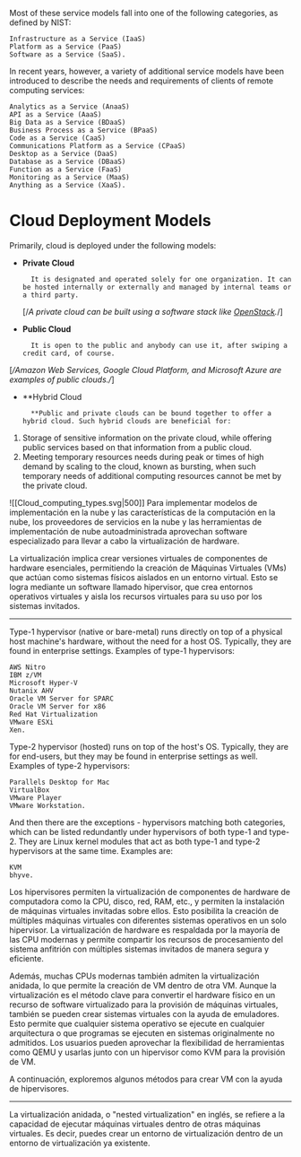 Most of these service models fall into one of the following categories, as defined by NIST:

	Infrastructure as a Service (IaaS)
	Platform as a Service (PaaS)
	Software as a Service (SaaS).

In recent years, however, a variety of additional service models have been introduced to describe the needs and requirements of clients of remote computing services: 

	Analytics as a Service (AnaaS)
	API as a Service (AaaS)
	Big Data as a Service (BDaaS)
	Business Process as a Service (BPaaS)
	Code as a Service (CaaS)
	Communications Platform as a Service (CPaaS)
	Desktop as a Service (DaaS)
	Database as a Service (DBaaS)
	Function as a Service (FaaS)
	Monitoring as a Service (MaaS)
	Anything as a Service (XaaS).

# Cloud Deployment Models

Primarily, cloud is deployed under the following models: 

- **Private Cloud**  

		It is designated and operated solely for one organization. It can be hosted internally or externally and managed by internal teams or a third party. 
		
	[/*A private cloud can be built using a software stack like [OpenStack](https://www.openstack.org/).*/]
	 
		
- **Public Cloud**  

	    It is open to the public and anybody can use it, after swiping a credit card, of course. 
	    
[*/Amazon Web Services, Google Cloud Platform, and Microsoft Azure are examples of public clouds./*]

- **Hybrid Cloud  
    
	    **Public and private clouds can be bound together to offer a hybrid cloud. Such hybrid clouds are beneficial for:

1. Storage of sensitive information on the private cloud, while offering public services based on that information from a public cloud.
2. Meeting temporary resources needs during peak or times of high demand by scaling to the cloud, known as bursting, when such temporary needs of additional computing resources cannot be met by the private cloud.


![[Cloud_computing_types.svg|500]]
Para implementar modelos de implementación en la nube y las características de la computación en la nube, los proveedores de servicios en la nube y las herramientas de implementación de nube autoadministrada aprovechan software especializado para llevar a cabo la virtualización de hardware.

La virtualización implica crear versiones virtuales de componentes de hardware esenciales, permitiendo la creación de Máquinas Virtuales (VMs) que actúan como sistemas físicos aislados en un entorno virtual. Esto se logra mediante un software llamado hipervisor, que crea entornos operativos virtuales y aisla los recursos virtuales para su uso por los sistemas invitados.

***

Type-1 hypervisor (native or bare-metal) runs directly on top of a physical host machine's hardware, without the need for a host OS. Typically, they are found in enterprise settings. Examples of type-1 hypervisors:

	AWS Nitro
	IBM z/VM
	Microsoft Hyper-V 
	Nutanix AHV 
	Oracle VM Server for SPARC
	Oracle VM Server for x86
	Red Hat Virtualization
	VMware ESXi
	Xen.
	
Type-2 hypervisor (hosted) runs on top of the host's OS. Typically, they are for end-users, but they may be found in enterprise settings as well. Examples of type-2 hypervisors:

	Parallels Desktop for Mac
	VirtualBox
	VMware Player
	VMware Workstation.
	
And then there are the exceptions - hypervisors matching both categories, which can be listed redundantly under hypervisors of both type-1 and type-2. They are Linux kernel modules that act as both type-1 and type-2 hypervisors at the same time. Examples are:

	KVM
	bhyve.

Los hipervisores permiten la virtualización de componentes de hardware de computadora como la CPU, disco, red, RAM, etc., y permiten la instalación de máquinas virtuales invitadas sobre ellos. Esto posibilita la creación de múltiples máquinas virtuales con diferentes sistemas operativos en un solo hipervisor. La virtualización de hardware es respaldada por la mayoría de las CPU modernas y permite compartir los recursos de procesamiento del sistema anfitrión con múltiples sistemas invitados de manera segura y eficiente.

Además, muchas CPUs modernas también admiten la virtualización anidada, lo que permite la creación de VM dentro de otra VM. Aunque la virtualización es el método clave para convertir el hardware físico en un recurso de software virtualizado para la provisión de máquinas virtuales, también se pueden crear sistemas virtuales con la ayuda de emuladores. Esto permite que cualquier sistema operativo se ejecute en cualquier arquitectura o que programas se ejecuten en sistemas originalmente no admitidos. Los usuarios pueden aprovechar la flexibilidad de herramientas como QEMU y usarlas junto con un hipervisor como KVM para la provisión de VM.

A continuación, exploremos algunos métodos para crear VM con la ayuda de hipervisores.

***

  
La virtualización anidada, o "nested virtualization" en inglés, se refiere a la capacidad de ejecutar máquinas virtuales dentro de otras máquinas virtuales. Es decir, puedes crear un entorno de virtualización dentro de un entorno de virtualización ya existente.